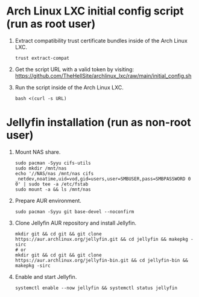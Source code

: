 # Arch Linux LXC initial config script (run as root user)

1. Extract compatibility trust certificate bundles inside of the Arch Linux LXC.

       trust extract-compat

2. Get the script URL with a valid token by visiting: https://github.com/TheHellSite/archlinux_lxc/raw/main/initial_config.sh

3. Run the script inside of the Arch Linux LXC.

       bash <(curl -s URL)


# Jellyfin installation (run as non-root user)

1. Mount NAS share.

       sudo pacman -Syyu cifs-utils
       sudo mkdir /mnt/nas
       echo '//NAS/nas /mnt/nas cifs _netdev,noatime,uid=vod,gid=users,user=SMBUSER,pass=SMBPASSWORD 0 0' | sudo tee -a /etc/fstab
       sudo mount -a && ls /mnt/nas

2. Prepare AUR environment.

       sudo pacman -Syyu git base-devel --noconfirm

3. Clone Jellyfin AUR repository and install Jellyfin.

       mkdir git && cd git && git clone https://aur.archlinux.org/jellyfin.git && cd jellyfin && makepkg -sirc
       # or
       mkdir git && cd git && git clone https://aur.archlinux.org/jellyfin-bin.git && cd jellyfin-bin && makepkg -sirc

4. Enable and start Jellyfin.

       systemctl enable --now jellyfin && systemctl status jellyfin
